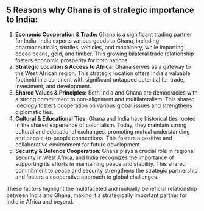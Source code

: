 ## 5 Reasons why Ghana is of strategic importance to India:

1. **Economic Cooperation & Trade:** Ghana is a significant trading partner for India. India exports various goods to Ghana, including pharmaceuticals, textiles, vehicles, and machinery, while importing cocoa beans, gold, and timber. This growing bilateral trade relationship fosters economic prosperity for both nations. 
2. **Strategic Location & Access to Africa:** Ghana serves as a gateway to the West African region. This strategic location offers India a valuable foothold in a continent with significant untapped potential for trade, investment, and development. 
3. **Shared Values & Principles:** Both India and Ghana are democracies with a strong commitment to non-alignment and multilateralism. This shared ideology fosters cooperation on various global issues and strengthens diplomatic ties. 
4. **Cultural & Educational Ties:** Ghana and India have historical ties rooted in the shared experience of colonialism. Today, they maintain strong cultural and educational exchanges, promoting mutual understanding and people-to-people connections. This fosters a positive and collaborative environment for future development.
5. **Security & Defence Cooperation:**  Ghana plays a crucial role in regional security in West Africa, and India recognizes the importance of supporting its efforts in maintaining peace and stability. This shared commitment to peace and security strengthens the strategic partnership and fosters a cooperative approach to global challenges. 

These factors highlight the multifaceted and mutually beneficial relationship between India and Ghana, making it a strategically important partner for India in Africa and beyond. 
